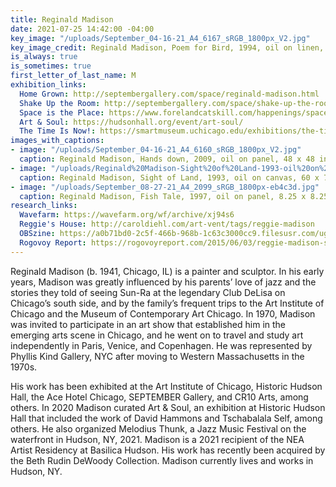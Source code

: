 ```yaml
---
title: Reginald Madison
date: 2021-07-25 14:42:00 -04:00
key_image: "/uploads/September_04-16-21_A4_6167_sRGB_1800px_V2.jpg"
key_image_credit: Reginald Madison, Poem for Bird, 1994, oil on linen, 52 x 72 inches.
is_always: true
is_sometimes: true
first_letter_of_last_name: M
exhibition_links:
  Home Grown: http://septembergallery.com/space/reginald-madison.html
  Shake Up the Room: http://septembergallery.com/space/shake-up-the-room.html
  Space is the Place: https://www.forelandcatskill.com/happenings/space-is-the-place
  Art & Soul: https://hudsonhall.org/event/art-soul/
  The Time Is Now!: https://smartmuseum.uchicago.edu/exhibitions/the-time-is-now-art-worlds-of-chicagos-south-side/
images_with_captions:
- image: "/uploads/September_04-16-21_A4_6160_sRGB_1800px_V2.jpg"
  caption: Reginald Madison, Hands down, 2009, oil on panel, 48 x 48 inches.
- image: "/uploads/Reginald%20Madison-Sight%20of%20Land-1993-oil%20on%20canvas-60%20x%2073%20inches.jpg"
  caption: Reginald Madison, Sight of Land, 1993, oil on canvas, 60 x 73 inches.
- image: "/uploads/September_08-27-21_A4_2099_sRGB_1800px-eb4c3d.jpg"
  caption: Reginald Madison, Fish Tale, 1997, oil on panel, 8.25 x 8.25 inches.
research_links:
  Wavefarm: https://wavefarm.org/wf/archive/xj94s6
  Reggie's House: http://caroldiehl.com/art-vent/tags/reggie-madison
  OBSzine: https://a0b71bd0-2c5f-466b-968b-1c63c3000cc9.filesusr.com/ugd/5930b5_8466314308a14027a5289771ad92e32f.pdf
  Rogovoy Report: https://rogovoyreport.com/2015/06/03/reggie-madison-sun-ra-cr10/
---
```


Reginald Madison (b. 1941, Chicago, IL) is a painter and sculptor. In his early years, Madison was greatly influenced by his parents’ love of jazz and the stories they told of seeing Sun-Ra at the legendary Club DeLisa on Chicago’s south side, and by the family’s frequent trips to the Art Institute of Chicago and the Museum of Contemporary Art Chicago. In 1970, Madison was invited to participate in an art show that established him in the emerging arts scene in Chicago, and he went on to travel and study art independently in Paris, Venice, and Copenhagen. He was represented by Phyllis Kind Gallery, NYC after moving to Western Massachusetts in the 1970s.

His work has been exhibited at the Art Institute of Chicago, Historic Hudson Hall, the Ace Hotel Chicago, SEPTEMBER Gallery, and CR10 Arts, among others. In 2020 Madison curated Art & Soul, an exhibition at Historic Hudson Hall that included the work of David Hammons and Tschabalala Self, among others. He also organized Melodius Thunk, a Jazz Music Festival on the waterfront in Hudson, NY, 2021. Madison is a 2021 recipient of the NEA Artist Residency at Basilica Hudson. His work has recently been acquired by the Beth Rudin DeWoody Collection. Madison currently lives and works in Hudson, NY.